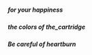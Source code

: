 ##### for your happiness #####
##### the colors of the_cartridge #####
##### Be careful of heartburn #####
